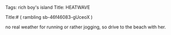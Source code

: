 Tags: rich boy's island
Title: HEATWAVE
  
Title:# ( rambling sb-46f46083-gUceoX )  
  
no real weather for running or rather jogging, so drive to the beach with her.